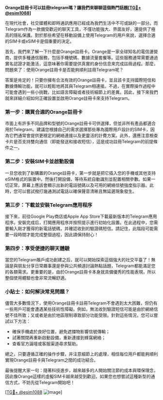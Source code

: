 **Orange註冊卡可以註冊telegram嗎？讓我們來聊聊這個熱門話題[[TG💪+ @esim1088](https://t.me/s/esim1088)]**

在現代社會，社交媒體和即時通訊應用已經成為我們生活中不可或缺的一部分。而Telegram作為一款備受歡迎的聊天工具，不僅功能強大、界面友好，還提供了極高的隱私保護。對於那些希望在移動設備上使用Telegram的用戶來說，選擇合適的SIM卡或eSIM卡是個重要的決定。

首先，我們來了解一下什麼是Orange註冊卡。Orange是一家全球知名的電信運營商，提供多種通信服務，包括手機號碼、數據流量套餐等。這些服務通常需要通過實名認證才能激活，這意味著你需要提供真實的身份信息來完成註冊過程。那麼，問題來了：使用Orange註冊卡是否能夠順利註冊Telegram呢？

答案是肯定的！只要你擁有合法有效的Orange註冊卡，並且該卡支持國際短信和數據傳輸功能，就可以輕鬆地將其與Telegram相連接。不過，在實際操作過程中可能會遇到一些小挑戰，比如語言障礙或者技術細節上的差異。因此，接下來我們就來詳細介紹如何正確設置並啟用Orange註冊卡來支持Telegram。

### 第一步：購買合適的Orange註冊卡

市面上有許多不同品牌和型號的Orange註冊卡可供選擇，但並非所有產品都適合用於Telegram。建議您根據自己的需求選擇那些專為國際用戶設計的SIM卡，因為它們通常會提供更穩定的網絡連接以及更靈活的計費方案。此外，還應注意檢查卡片是否支持雙向通信（即能發送和接收短信），這是成功註冊Telegram的前提條件之一。

### 第二步：安裝SIM卡並啟動設備

一旦您收到了新購置的Orange註冊卡，第一步就是把它插入您的手機或其他支持eSIM格式的裝置中。然後打開設備，等待系統自動識別並配置相關參數。如果一切正常，屏幕上應該會顯示出新的電話號碼以及可用的網絡信號強度指示器。此時，您可以嘗試撥打幾通測試電話以確保聲音清晰且無延遲現象發生。

### 第三步：下載並安裝Telegram應用程序

接下來，前往Google Play商店或Apple App Store下載最新版本的Telegram應用程序。安裝完成后，打開應用程序并按照提示進行初始化設置。在此過程中，您需要輸入剛才獲得的新電話號碼，并確認收到的驗證碼短信。請記住，此階段可能需要一段時間才能完成整個過程，因此請保持耐心！

### 第四步：享受便捷的聊天體驗

當您的Telegram賬戶成功創建之后，就可以開始探索這個強大的社交平臺了！無論是與朋友分享日常趣事還是參與公共頻道討論熱點話題，Telegram都能滿足您的各類需求。更重要的是，由於Orange註冊卡本身就具備優秀的性能表現，所以整個使用體驗也會非常流暢舒適。

### 小貼士：如何解決常見問題？

儘管大多數情況下，使用Orange註冊卡註冊Telegram不會遇到太大困難，但仍有一些用戶可能會遭遇某些技術性障礙。例如，無法收到驗證短信可能是由於網絡信號不佳所致；又或者是由於地區限制導致部分功能受限。針對這些情況，您可以嘗試以下方法：

- 確保手機處於良好位置，避免遮擋物影響信號傳輸；
- 試著關閉再重新啟動設備，重新連接到蜂窩網絡；
- 查看官方論壇或客服渠道尋求幫助。

總之，只要遵循正確的操作步驟，并注意細節上的處理，相信每位用戶都能夠順利實現Orange註冊卡與Telegram之間的成功結合。

最後提醒大家一句：隨著科技進步，越來越多的人開始關注節約成本與環保理念，因此像Orange這樣的虛擬SIM卡越來越受到歡迎。如果您也想嘗試這種新型的通信方式，不妨先從Telegram開始吧！

[[TG💪+ @esim1088](https://t.me/s/esim1088) ![Image](https://i.postimg.cc/4NQfJmqS/Snipaste-2025-05-13-00-14-12.png)]